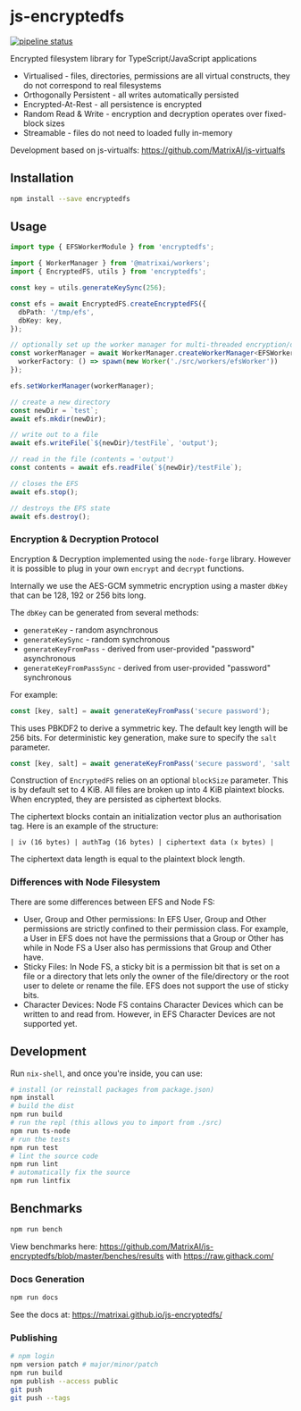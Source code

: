 # js-encryptedfs

[![pipeline status](https://gitlab.com/MatrixAI/open-source/js-encryptedfs/badges/master/pipeline.svg)](https://gitlab.com/MatrixAI/open-source/js-encryptedfs/commits/master)

Encrypted filesystem library for TypeScript/JavaScript applications

* Virtualised - files, directories, permissions are all virtual constructs, they do not correspond to real filesystems
* Orthogonally Persistent - all writes automatically persisted
* Encrypted-At-Rest - all persistence is encrypted
* Random Read & Write - encryption and decryption operates over fixed-block sizes
* Streamable - files do not need to loaded fully in-memory

Development based on js-virtualfs: https://github.com/MatrixAI/js-virtualfs

## Installation

```sh
npm install --save encryptedfs
```

## Usage

```ts
import type { EFSWorkerModule } from 'encryptedfs';

import { WorkerManager } from '@matrixai/workers';
import { EncryptedFS, utils } from 'encryptedfs';

const key = utils.generateKeySync(256);

const efs = await EncryptedFS.createEncryptedFS({
  dbPath: '/tmp/efs',
  dbKey: key,
});

// optionally set up the worker manager for multi-threaded encryption/decryption
const workerManager = await WorkerManager.createWorkerManager<EFSWorkerModule>({
  workerFactory: () => spawn(new Worker('./src/workers/efsWorker'))
});

efs.setWorkerManager(workerManager);

// create a new directory
const newDir = `test`;
await efs.mkdir(newDir);

// write out to a file
await efs.writeFile(`${newDir}/testFile`, 'output');

// read in the file (contents = 'output')
const contents = await efs.readFile(`${newDir}/testFile`);

// closes the EFS
await efs.stop();

// destroys the EFS state
await efs.destroy();
```

### Encryption & Decryption Protocol

Encryption & Decryption implemented using the `node-forge` library. However it is possible to plug in your own `encrypt` and `decrypt` functions.

Internally we use the AES-GCM symmetric encryption using a master `dbKey` that can be 128, 192 or 256 bits long.

The `dbKey` can be generated from several methods:

* `generateKey` - random asynchronous
* `generateKeySync` - random synchronous
* `generateKeyFromPass` - derived from user-provided "password" asynchronous
* `generateKeyFromPassSync` - derived from user-provided "password" synchronous

For example:

```ts
const [key, salt] = await generateKeyFromPass('secure password');
```

This uses PBKDF2 to derive a symmetric key. The default key length will be 256 bits. For deterministic key generation, make sure to specify the `salt` parameter.

```ts
const [key, salt] = await generateKeyFromPass('secure password', 'salt');
```

Construction of `EncryptedFS` relies on an optional `blockSize` parameter. This is by default set to 4 KiB. All files are broken up into 4 KiB plaintext blocks. When encrypted, they are persisted as ciphertext blocks.

The ciphertext blocks contain an initialization vector plus an authorisation tag. Here is an example of the structure:

```
| iv (16 bytes) | authTag (16 bytes) | ciphertext data (x bytes) |
```

The ciphertext data length is equal to the plaintext block length.

### Differences with Node Filesystem

There are some differences between EFS and Node FS:

* User, Group and Other permissions: In EFS User, Group and Other permissions are strictly confined to their permission class. For example, a User in EFS does not have the permissions that a Group or Other has while in Node FS a User also has permissions that Group and Other have.
* Sticky Files: In Node FS, a sticky bit is a permission bit that is set on a file or a directory that lets only the owner of the file/directory or the root user to delete or rename the file. EFS does not support the use of sticky bits.
* Character Devices: Node FS contains Character Devices which can be written to and read from. However, in EFS Character Devices are not supported yet.

## Development

Run `nix-shell`, and once you're inside, you can use:

```sh
# install (or reinstall packages from package.json)
npm install
# build the dist
npm run build
# run the repl (this allows you to import from ./src)
npm run ts-node
# run the tests
npm run test
# lint the source code
npm run lint
# automatically fix the source
npm run lintfix
```

## Benchmarks

```sh
npm run bench
```

View benchmarks here: https://github.com/MatrixAI/js-encryptedfs/blob/master/benches/results with https://raw.githack.com/

### Docs Generation

```sh
npm run docs
```

See the docs at: https://matrixai.github.io/js-encryptedfs/

### Publishing

```sh
# npm login
npm version patch # major/minor/patch
npm run build
npm publish --access public
git push
git push --tags
```
